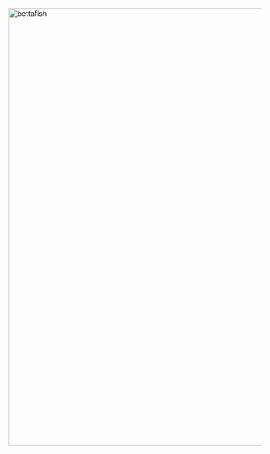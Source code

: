<img width="871" alt="bettafish" src="https://user-images.githubusercontent.com/88014622/199006188-3dea111e-4d6b-4462-bfd3-5c70c7cf401c.png">
